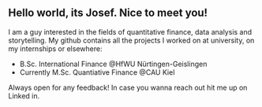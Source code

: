 ## Hello world, its Josef. Nice to meet you!

I am a guy interested in the fields of quantitative finance, data analysis and storytelling.
My github contains all the projects I worked on at university, on my internships or elsewhere:

- B.Sc. International Finance @HfWU Nürtingen-Geislingen
- Currently M.Sc. Quantiative Finance @CAU Kiel

Always open for any feedback! In case you wanna reach out hit me up on Linked in.

